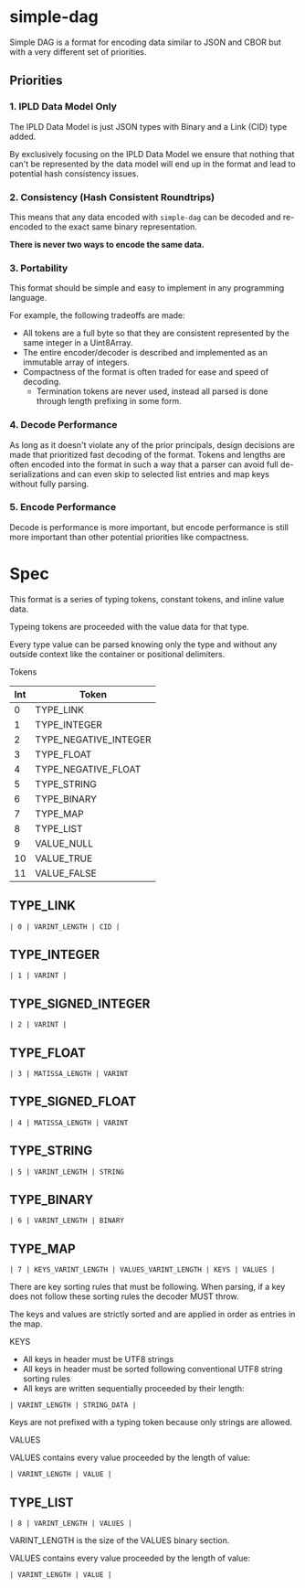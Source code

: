 # simple-dag

Simple DAG is a format for encoding data similar to JSON and CBOR but with
a very different set of priorities.

## Priorities

### 1. IPLD Data Model **Only**

The IPLD Data Model is just JSON types with Binary and a Link (CID) type added.

By exclusively focusing on the IPLD Data Model we ensure that nothing that can't
be represented by the data model will end up in the format and lead to potential
hash consistency issues.

### 2. Consistency (Hash Consistent Roundtrips)

This means that any data encoded with `simple-dag` can be decoded and re-encoded to
the exact same binary representation.

**There is never two ways to encode the same data.**

### 3. Portability

This format should be simple and easy to implement in any programming language.

For example, the following tradeoffs are made:

* All tokens are a full byte so that they are consistent represented by the
same integer in a Uint8Array.
* The entire encoder/decoder is described and implemented as an immutable array
of integers.
* Compactness of the format is often traded for ease and speed of decoding.
  * Termination tokens are never used, instead all parsed is done through length
    prefixing in some form.

### 4. Decode Performance

As long as it doesn't violate any of the prior principals, design decisions are made
that prioritized fast decoding of the format. Tokens and lengths are often encoded
into the format in such a way that a parser can avoid full de-serializations and can
even skip to selected list entries and map keys without fully parsing.

### 5. Encode Performance

Decode is performance is more important, but encode performance is still more important
than other potential priorities like compactness.

# Spec

This format is a series of typing tokens, constant tokens, and inline value data.

Typeing tokens are proceeded with the value data for that type.

Every type value can be parsed knowing only the type and without any outside context
like the container or positional delimiters.

Tokens

| Int | Token |
|---|---|
| 0 | TYPE_LINK |
| 1 | TYPE_INTEGER |
| 2 | TYPE_NEGATIVE_INTEGER |
| 3 | TYPE_FLOAT |
| 4 | TYPE_NEGATIVE_FLOAT |
| 5 | TYPE_STRING |
| 6 | TYPE_BINARY |
| 7 | TYPE_MAP |
| 8 | TYPE_LIST |
| 9 | VALUE_NULL |
| 10 | VALUE_TRUE |
| 11 | VALUE_FALSE |

## TYPE_LINK

```
| 0 | VARINT_LENGTH | CID |
```

## TYPE_INTEGER

```
| 1 | VARINT |
```

## TYPE_SIGNED_INTEGER

```
| 2 | VARINT |
```

## TYPE_FLOAT

```
| 3 | MATISSA_LENGTH | VARINT
```

## TYPE_SIGNED_FLOAT

```
| 4 | MATISSA_LENGTH | VARINT
```

## TYPE_STRING

```
| 5 | VARINT_LENGTH | STRING
```

## TYPE_BINARY

```
| 6 | VARINT_LENGTH | BINARY
```

## TYPE_MAP

```
| 7 | KEYS_VARINT_LENGTH | VALUES_VARINT_LENGTH | KEYS | VALUES |
```

There are key sorting rules that must be following. When parsing, if a key does not follow
these sorting rules the decoder MUST throw.


The keys and values are strictly sorted and are applied in order as entries in the map.

KEYS

* All keys in header must be UTF8 strings
* All keys in header must be sorted following conventional UTF8 string sorting rules
* All keys are written sequentially proceeded by their length:

```
| VARINT_LENGTH | STRING_DATA |
```

Keys are not prefixed with a typing token because only strings are allowed.

VALUES

VALUES contains every value proceeded by the length of value:

```
| VARINT_LENGTH | VALUE |
```

## TYPE_LIST

```
| 8 | VARINT_LENGTH | VALUES |
```

VARINT_LENGTH is the size of the VALUES binary section.

VALUES contains every value proceeded by the length of value:

```
| VARINT_LENGTH | VALUE |
```
